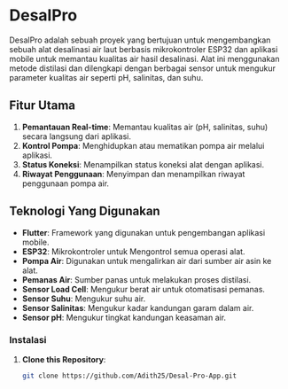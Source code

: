 # DesalPro
DesalPro adalah sebuah proyek yang bertujuan untuk mengembangkan sebuah alat desalinasi air laut berbasis mikrokontroler ESP32 dan aplikasi mobile untuk memantau kualitas air hasil desalinasi. Alat ini menggunakan metode distilasi dan dilengkapi dengan berbagai sensor untuk mengukur parameter kualitas air seperti pH, salinitas, dan suhu.

## Fitur Utama
1. **Pemantauan Real-time**: Memantau kualitas air (pH, salinitas, suhu) secara langsung dari aplikasi.
2. **Kontrol Pompa**: Menghidupkan atau mematikan pompa air melalui aplikasi.
3. **Status Koneksi**: Menampilkan status koneksi alat dengan aplikasi.
4. **Riwayat Penggunaan**: Menyimpan dan menampilkan riwayat penggunaan pompa air.

## Teknologi Yang Digunakan
- **Flutter**: Framework yang digunakan untuk pengembangan aplikasi mobile.
- **ESP32**: Mikrokontroler untuk Mengontrol semua operasi alat.
- **Pompa Air**: Digunakan untuk mengalirkan air dari sumber air asin ke alat.
- **Pemanas Air**: Sumber panas untuk melakukan proses distilasi.
- **Sensor Load Cell**: Mengukur berat air untuk otomatisasi pemanas.
- **Sensor Suhu**: Mengukur suhu air.
- **Sensor Salinitas**: Mengukur kadar kandungan garam dalam air.
- **Sensor pH**: Mengukur tingkat kandungan keasaman air.

### Instalasi

1. **Clone this Repository**:
   ```sh
   git clone https://github.com/Adith25/Desal-Pro-App.git
